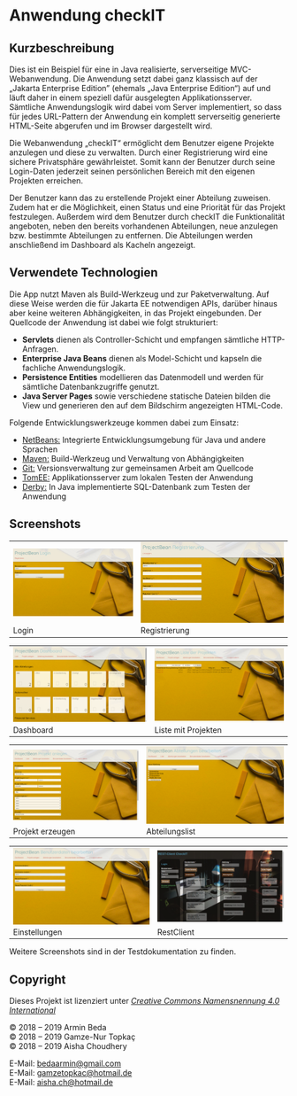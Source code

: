 Anwendung checkIT
=========================

Kurzbeschreibung
----------------

Dies ist ein Beispiel für eine in Java realisierte, serverseitige MVC-Webanwendung.
Die Anwendung setzt dabei ganz klassisch auf der „Jakarta Enterprise Edition”
(ehemals „Java Enterprise Edition“) auf und läuft daher in einem speziell dafür
ausgelegten Applikationsserver. Sämtliche Anwendungslogik wird dabei vom Server
implementiert, so dass für jedes URL-Pattern der Anwendung ein komplett serverseitig
generierte HTML-Seite abgerufen und im Browser dargestellt wird.

Die Webanwendung „checkIT“ ermöglicht dem Benutzer eigene Projekte anzulegen und diese zu verwalten. Durch einer Registrierung wird eine sichere Privatsphäre gewährleistet. Somit kann der Benutzer durch seine Login-Daten jederzeit seinen persönlichen Bereich mit den eigenen Projekten erreichen.

Der Benutzer kann das zu erstellende Projekt einer Abteilung zuweisen. Zudem hat er die Möglichkeit, einen Status und eine Priorität für das Projekt festzulegen. Außerdem wird dem Benutzer durch checkIT die Funktionalität angeboten, neben den bereits vorhandenen Abteilungen, neue anzulegen bzw. bestimmte Abteilungen zu entfernen. Die Abteilungen werden anschließend im Dashboard als Kacheln angezeigt.

Verwendete Technologien
-----------------------

Die App nutzt Maven als Build-Werkzeug und zur Paketverwaltung. Auf diese Weise
werden die für Jakarta EE notwendigen APIs, darüber hinaus aber keine weiteren
Abhängigkeiten, in das Projekt eingebunden. Der Quellcode der Anwendung ist dabei
wie folgt strukturiert:

 * **Servlets** dienen als Controller-Schicht und empfangen sämtliche HTTP-Anfragen.
 * **Enterprise Java Beans** dienen als Model-Schicht und kapseln die fachliche Anwendungslogik.
 * **Persistence Entities** modellieren das Datenmodell und werden für sämtliche Datenbankzugriffe genutzt.
 * **Java Server Pages** sowie verschiedene statische Dateien bilden die View und generieren den
   auf dem Bildschirm angezeigten HTML-Code.

Folgende Entwicklungswerkzeuge kommen dabei zum Einsatz:

 * [NetBeans:](https://netbeans.apache.org/) Integrierte Entwicklungsumgebung für Java und andere Sprachen
 * [Maven:](https://maven.apache.org/) Build-Werkzeug und Verwaltung von Abhängigkeiten
 * [Git:](https://git-scm.com/") Versionsverwaltung zur gemeinsamen Arbeit am Quellcode
 * [TomEE:](https://tomee.apache.org/) Applikationsserver zum lokalen Testen der Anwendung
 * [Derby:](https://db.apache.org/derby/) In Java implementierte SQL-Datenbank zum Testen der Anwendung

Screenshots
-----------

<table style="max-width: 100%;">
    <tr>
        <td>
            <a href="login.png">
                <img src="login.png" style="display: block; width: 100%;" />
            </a>
        </td>
        <td>
            <a href="registrieren.png">
                <img src="registrieren.png" style="display: block; width: 100%;" />
            </a>
        </td>
    </tr>
    <tr>
        <td>
            Login
        </td>
        <td>
            Registrierung
        </td>
    </tr>
</table>

<table style="max-width: 100%;">
    <tr>
        <td>
            <a href="dashboard.png">
                <img src="dashboard.png" style="display: block; width: 100%;" />
            </a>
        </td>
        <td>
            <a href="projectlist.png">
                <img src="projectList.png" style="display: block; width: 100%;" />
            </a>
        </td>
    </tr>
    <tr>
        <td>
            Dashboard
        </td>
        <td>
            Liste mit Projekten
        </td>
    </tr>
</table>

<table style="max-width: 100%;">
    <tr>
        <td>
            <a href="createProject.png">
                <img src="createProject.png" style="display: block; width: 100%;" />
            </a>
        </td>
        <td>
            <a href="abteilunglist.png">
                <img src="abteilunglist.png" style="display: block; width: 100%;" />
            </a>
        </td>
    </tr>
    <tr>
        <td>
            Projekt erzeugen
        </td>
        <td>
            Abteilungslist
        </td>
    </tr>
</table>

<table style="max-width: 100%;">
    <tr>
        <td>
            <a href="settings.png">
                <img src="settings.png" style="display: block; width: 100%;" />
            </a>
        </td>
        <td>
            <a href="authorization.png">
                <img src="authorization.png" style="display: block; width: 100%;" />
            </a>
        </td>
    </tr>
    <tr>
        <td>
            Einstellungen
        </td>
        <td>
            RestClient
        </td>
    </tr>
</table>

Weitere Screenshots sind in der Testdokumentation zu finden. 

Copyright
---------

Dieses Projekt ist lizenziert unter
[_Creative Commons Namensnennung 4.0 International_](http://creativecommons.org/licenses/by/4.0/)

© 2018 – 2019 Armin Beda <br/>
© 2018 – 2019 Gamze-Nur Topkaç <br/>
© 2018 – 2019 Aisha Choudhery <br/>


E-Mail: [bedaarmin@gmail.com](mailto:bedaarmin@gmail.com) <br/>
E-Mail: [gamzetopkac@hotmail.de](mailto:gamzetopkac@hotmail.de) <br/>
E-Mail: [aisha.ch@hotmail.de](mailto:aisha.ch@hotmail.de) <br/>

